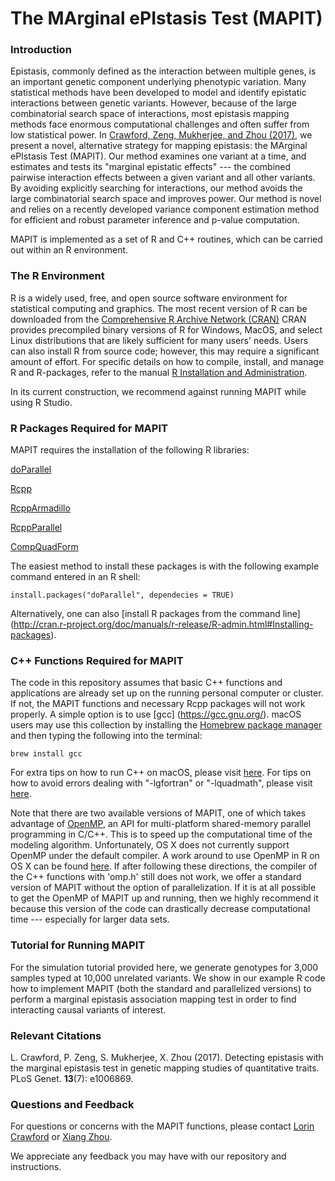 # The MArginal ePIstasis Test (MAPIT)

### Introduction
Epistasis, commonly defined as the interaction between multiple genes, is an important genetic component underlying phenotypic variation. Many statistical methods have been developed to model and identify epistatic interactions between genetic variants. However, because of the large combinatorial search space of interactions, most epistasis mapping methods face enormous computational challenges and often suffer from low statistical power. In [Crawford, Zeng, Mukherjee, and Zhou (2017)](http://journals.plos.org/plosgenetics/article?id=10.1371/journal.pgen.1006869), we present a novel, alternative strategy for mapping epistasis: the MArginal ePIstasis Test (MAPIT). Our method examines one variant at a time, and estimates and tests its "marginal epistatic effects" --- the combined pairwise interaction effects between a given variant and all other variants. By avoiding explicitly searching for interactions, our method avoids the large combinatorial search space and improves power. Our method is novel and relies on a recently developed variance component estimation method for efficient and robust parameter inference and p-value computation.

MAPIT is implemented as a set of R and C++ routines, which can be carried out within an R environment.


### The R Environment
R is a widely used, free, and open source software environment for statistical computing and graphics. The most recent version of R can be downloaded from the 
[Comprehensive R Archive Network (CRAN)](http://cran.r-project.org/)
CRAN provides precompiled binary versions of R for Windows, MacOS, and select Linux distributions that are likely sufficient for many users' needs.  Users can also install R from source code;  however, this may require a significant amount of effort.  For specific details on how to compile, install, and manage R and R-packages, refer to the manual [R Installation and Administration](http://cran.r-project.org/doc/manuals/r-release/R-admin.html).

In its current construction, we recommend against running MAPIT while using R Studio.


### R Packages Required for MAPIT
MAPIT requires the installation of the following R libraries:

[doParallel](https://cran.r-project.org/web/packages/doParallel/index.html)

[Rcpp](https://cran.r-project.org/web/packages/Rcpp/index.html)

[RcppArmadillo](https://cran.r-project.org/web/packages/RcppArmadillo/index.html)

[RcppParallel](https://cran.r-project.org/web/packages/RcppParallel/index.html)

[CompQuadForm](https://cran.r-project.org/web/packages/CompQuadForm/index.html)

The easiest method to install these packages is with the following example command entered in an R shell:

    install.packages("doParallel", dependecies = TRUE)

Alternatively, one can also [install R packages from the command line]
              (http://cran.r-project.org/doc/manuals/r-release/R-admin.html#Installing-packages).

### C++ Functions Required for MAPIT
The code in this repository assumes that basic C++ functions and applications are already set up on the running personal computer or cluster. If not, the MAPIT functions and necessary Rcpp packages will not work properly. A simple option is to use [gcc] (https://gcc.gnu.org/). macOS users may use this collection by installing the [Homebrew package manager](http://brew.sh/index.html) and then typing the following into the terminal:

    brew install gcc

For extra tips on how to run C++ on macOS, please visit [here](http://seananderson.ca/2013/11/18/rcpp-mavericks.html). For tips on how to avoid errors dealing with "-lgfortran" or "-lquadmath", please visit [here](http://thecoatlessprofessor.com/programming/rcpp-rcpparmadillo-and-os-x-mavericks-lgfortran-and-lquadmath-error/).

Note that there are two available versions of MAPIT, one of which takes advantage of [OpenMP](http://openmp.org/wp/), an API for multi-platform shared-memory parallel programming in C/C++. This is to speed up the computational time of the modeling algorithm. Unfortunately, OS X does not currently support OpenMP under the default compiler. A work around to use OpenMP in R on OS X can be found [here](http://thecoatlessprofessor.com/programming/openmp-in-r-on-os-x/). If after following these directions, the compiler of the C++ functions with 'omp.h' still does not work, we offer a standard version of MAPIT without the option of parallelization. If it is at all possible to get the OpenMP of MAPIT up and running, then we highly recommend it because this version of the code can drastically decrease computational time --- especially for larger data sets.
  

### Tutorial for Running MAPIT
For the simulation tutorial provided here, we generate genotypes for 3,000 samples typed at 10,000 unrelated variants. We show in our example R code how to implement MAPIT (both the standard and parallelized versions) to perform a marginal epistasis association mapping test in order to find interacting causal variants of interest.

### Relevant Citations
L. Crawford, P. Zeng, S. Mukherjee, X. Zhou (2017). Detecting epistasis with the marginal epistasis test in genetic mapping studies of quantitative traits. PLoS Genet. **13**(7): e1006869.

### Questions and Feedback
For questions or concerns with the MAPIT functions, please contact
[Lorin Crawford](mailto:lac55@stat.duke.edu) or 
[Xiang Zhou](mailto:xzhousph@umich.edu).

We appreciate any feedback you may have with our repository and instructions.

